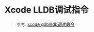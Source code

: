 # Xcode LLDB调试指令

> 参考:
> [xcode gdb/lldb调试命令](https://blog.csdn.net/shaobo8910/article/details/45228893)


